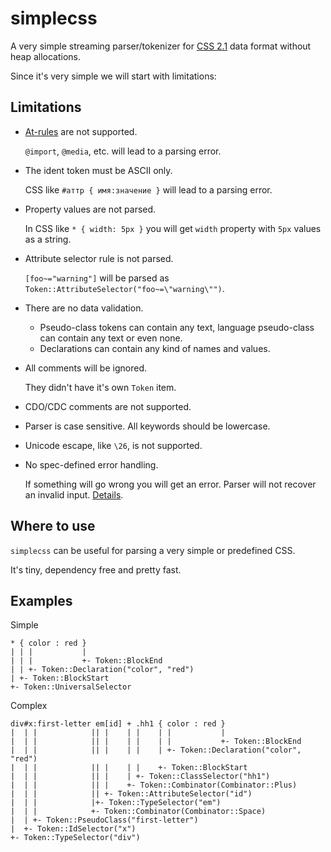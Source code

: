 # simplecss

A very simple streaming parser/tokenizer for [CSS 2.1](https://www.w3.org/TR/CSS21/)
data format without heap allocations.

Since it's very simple we will start with limitations:

## Limitations
- [At-rules](https://www.w3.org/TR/CSS21/syndata.html#at-rules) are not supported.

  `@import`, `@media`, etc. will lead to a parsing error.
- The ident token must be ASCII only.

  CSS like `#аттр { имя:значение }` will lead to a parsing error.
- Property values are not parsed.

  In CSS like `* { width: 5px }` you will get `width` property with `5px` values as a string.
- Attribute selector rule is not parsed.

  `[foo~="warning"]` will be parsed as `Token::AttributeSelector("foo~=\"warning\"")`.
- There are no data validation.

  - Pseudo-class tokens can contain any text, language pseudo-class can contain any text or even none.
  - Declarations can contain any kind of names and values.
- All comments will be ignored.

  They didn't have it's own `Token` item.
- CDO/CDC comments are not supported.
- Parser is case sensitive. All keywords should be lowercase.
- Unicode escape, like `\26`, is not supported.
- No spec-defined error handling.

  If something will go wrong you will get an error. Parser will not recover an invalid input.
  [Details](https://www.w3.org/TR/CSS21/syndata.html#rule-sets).

## Where to use
`simplecss` can be useful for parsing a very simple or predefined CSS.

It's tiny, dependency free and pretty fast.

## Examples

Simple

```text
* { color : red }
| | |           |
| | |           +- Token::BlockEnd
| | +- Token::Declaration("color", "red")
| +- Token::BlockStart
+- Token::UniversalSelector
```

Complex

```text
div#x:first-letter em[id] + .hh1 { color : red }
|  | |            || |    | |    | |           |
|  | |            || |    | |    | |           +- Token::BlockEnd
|  | |            || |    | |    | +- Token::Declaration("color", "red")
|  | |            || |    | |    +- Token::BlockStart
|  | |            || |    | +- Token::ClassSelector("hh1")
|  | |            || |    +- Token::Combinator(Combinator::Plus)
|  | |            || +- Token::AttributeSelector("id")
|  | |            |+- Token::TypeSelector("em")
|  | |            +- Token::Combinator(Combinator::Space)
|  | +- Token::PseudoClass("first-letter")
|  +- Token::IdSelector("x")
+- Token::TypeSelector("div")
```
